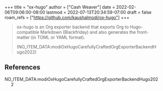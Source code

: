 +++
title = "ox-hugo"
author = ["Cash Weaver"]
date = 2022-02-06T09:06:00-08:00
lastmod = 2022-07-13T20:34:59-07:00
draft = false
roam_refs = ["https://github.com/kaushalmodi/ox-hugo"]
+++

> ox-hugo is an Org exporter backend that exports Org to Hugo-compatible Markdown (Blackfriday) and also generates the front-matter (in TOML or YAML format).
>
> (NO_ITEM_DATA:modiOxHugoCarefullyCraftedOrgExporterBackendHugo2022)

## References

<style>.csl-entry{text-indent: -1.5em; margin-left: 1.5em;}</style><div class="csl-bib-body">
  <div class="csl-entry">NO_ITEM_DATA:modiOxHugoCarefullyCraftedOrgExporterBackendHugo2022</div>
</div>
